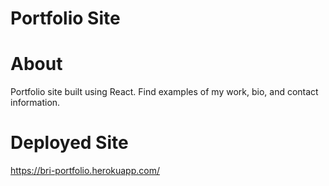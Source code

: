 # Portfolio Site

# About
Portfolio site built using React. Find examples of my work, bio, and contact information.

# Deployed Site
https://bri-portfolio.herokuapp.com/
